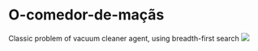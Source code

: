 # O-comedor-de-maçãs
Classic problem of vacuum cleaner agent, using breadth-first search
![](https://github.com/teixeirazeus/O-comedor-de-macas/raw/master/window.png)
